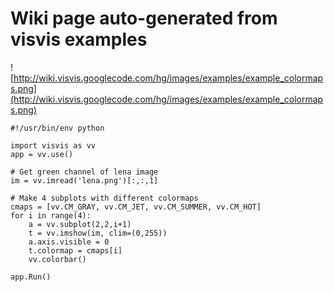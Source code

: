 # Wiki page auto-generated from visvis examples

![http://wiki.visvis.googlecode.com/hg/images/examples/example_colormaps.png](http://wiki.visvis.googlecode.com/hg/images/examples/example_colormaps.png)

```
#!/usr/bin/env python

import visvis as vv
app = vv.use()

# Get green channel of lena image
im = vv.imread('lena.png')[:,:,1]

# Make 4 subplots with different colormaps
cmaps = [vv.CM_GRAY, vv.CM_JET, vv.CM_SUMMER, vv.CM_HOT]
for i in range(4):
    a = vv.subplot(2,2,i+1)
    t = vv.imshow(im, clim=(0,255))
    a.axis.visible = 0
    t.colormap = cmaps[i]
    vv.colorbar()

app.Run()
```